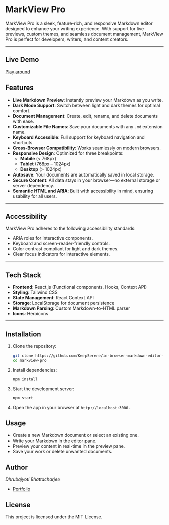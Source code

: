# MarkView Pro

MarkView Pro is a sleek, feature-rich, and responsive Markdown editor designed to enhance your writing experience. With support for live previews, custom themes, and seamless document management, MarkView Pro is perfect for developers, writers, and content creators.

---

## Live Demo

[Play around](/)

## Features

- **Live Markdown Preview**: Instantly preview your Markdown as you write.
- **Dark Mode Support**: Switch between light and dark themes for optimal comfort.
- **Document Management**: Create, edit, rename, and delete documents with ease.
- **Customizable File Names**: Save your documents with any `.md` extension name.
- **Keyboard Accessible**: Full support for keyboard navigation and shortcuts.
- **Cross-Browser Compatibility**: Works seamlessly on modern browsers.
- **Responsive Design**: Optimized for three breakpoints:
  - **Mobile** (< 768px)
  - **Tablet** (768px – 1024px)
  - **Desktop** (> 1024px)
- **Autosave**: Your documents are automatically saved in local storage.
- **Secure Content**: All data stays in your browser—no external storage or server dependency.
- **Semantic HTML and ARIA**: Built with accessibility in mind, ensuring usability for all users.

---

## Accessibility

MarkView Pro adheres to the following accessibility standards:

- ARIA roles for interactive components.
- Keyboard and screen-reader-friendly controls.
- Color contrast compliant for light and dark themes.
- Clear focus indicators for interactive elements.

---

## Tech Stack

- **Frontend**: React.js (Functional components, Hooks, Context API)
- **Styling**: Tailwind CSS
- **State Management**: React Context API
- **Storage**: LocalStorage for document persistence
- **Markdown Parsing**: Custom Markdown-to-HTML parser
- **Icons**: Heroicons

---

## Installation

1. Clone the repository:

   ```bash
   git clone https://github.com/KeepSerene/in-browser-markdown-editor-fem-react.git
   cd markview-pro
   ```

2. Install dependencies:

   ```bash
   npm install
   ```

3. Start the development server:

   ```bash
   npm start
   ```

4. Open the app in your browser at `http://localhost:3000.`

## Usage

- Create a new Markdown document or select an existing one.
- Write your Markdown in the editor pane.
- Preview your content in real-time in the preview pane.
- Save your work or delete unwanted documents.

## Author

_Dhrubajyoti Bhattacharjee_

- [Portfolio](https://math-to-dev.vercel.app/)

## License

This project is licensed under the MIT License.
